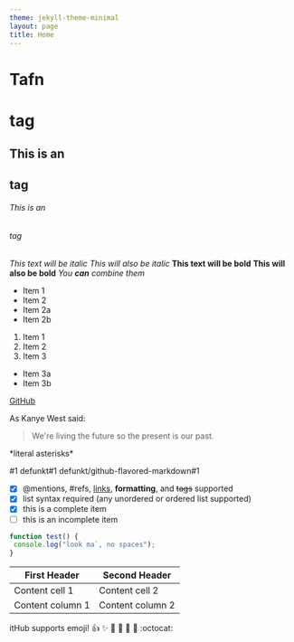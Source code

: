 ```yaml
---
theme: jekyll-theme-minimal
layout: page
title: Home
---
```


# Tafn <h1> tag
## This is an <h2> tag
###### This is an <h6> tag
  
*This text will be italic*
_This will also be italic_
**This text will be bold**
__This will also be bold__
*You **can** combine them*

* Item 1
* Item 2
 * Item 2a
 * Item 2b
 
 1. Item 1
2. Item 2
3. Item 3
 * Item 3a
 * Item 3b
 
 [GitHub](http://github.com)
 
 As Kanye West said:
> We're living the future so
> the present is our past.

\*literal asterisks\*

#1
defunkt#1
defunkt/github-flavored-markdown#1



- [x] @mentions, #refs, [links](),
**formatting**, and <del>tags</del>
supported
- [x] list syntax required (any
unordered or ordered list supported)
- [x] this is a complete item
- [ ] this is an incomplete item

```javascript
function test() {
 console.log("look ma`, no spaces");
}
```

First Header | Second Header
------------ | -------------
Content cell 1 | Content cell 2
Content column 1 | Content column 2

itHub supports emoji!
:+1: :sparkles: :camel: :tada:
:rocket: :metal: :octocat: 